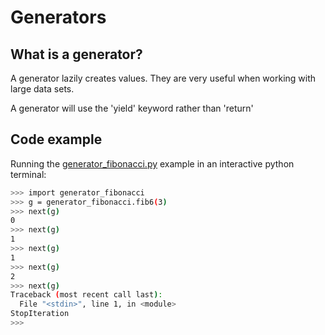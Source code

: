 # Generators

## What is a generator?

A generator lazily creates values.
They are very useful when working with large data sets.

A generator will use the 'yield' keyword rather than 'return'

## Code example
Running the [generator_fibonacci.py](https://github.com/pratikshapaudyal/A-Z_of_Python/blob/develop/G/generator_fibonacci.py) example in an interactive python terminal:
``` bash
>>> import generator_fibonacci
>>> g = generator_fibonacci.fib6(3)
>>> next(g)
0
>>> next(g)
1
>>> next(g)
1
>>> next(g)
2
>>> next(g)
Traceback (most recent call last):
  File "<stdin>", line 1, in <module>
StopIteration
>>>
```